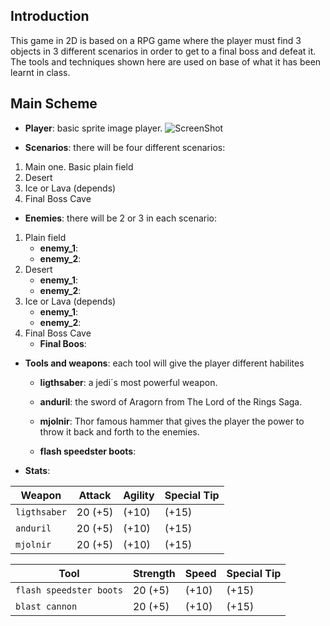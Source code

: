 ## Introduction

This game in 2D is based on a RPG game where the player must find 3 objects in 3 different scenarios in order to get to a final boss and defeat it. The tools and techniques shown here are used on base of what it has been learnt in class.

## Main Scheme

* **Player**: basic sprite image player.
![ScreenShot](https://github.com/luisblazquezm/story-of-a-rpg/tree/master/docs/Player.PNG "Optional Title")

* **Scenarios**: there will be four different scenarios:

1. Main one. Basic plain field
2. Desert
3. Ice or Lava (depends)
4. Final Boss Cave

* **Enemies**: there will be 2 or 3 in each scenario:

1. Plain field
   * **enemy_1**:
   * **enemy_2**:
2. Desert
   * **enemy_1**:
   * **enemy_2**:
3. Ice or Lava (depends)
   * **enemy_1**:
   * **enemy_2**:
4. Final Boss Cave
   * **Final Boos**:

* **Tools and weapons**: each tool will give the player different habilites
   
   * **ligthsaber**: a jedi´s most powerful weapon.
   * **anduril**: the sword of Aragorn from The Lord of the Rings Saga.
   * **mjolnir**: Thor famous hammer that gives the player the power to throw it back and forth to the enemies.
   
   * **flash speedster boots**:
   
* **Stats**:

| Weapon | Attack | Agility | Special Tip |
| --- | --- | --- | --- |
| `ligthsaber` | 20 (+5) | (+10) | (+15) |
| `anduril` | 20 (+5) | (+10) | (+15) |
| `mjolnir` | 20 (+5) | (+10) | (+15) |

| Tool | Strength | Speed | Special Tip |
| --- | --- | --- | --- |
| `flash speedster boots` | 20 (+5) | (+10) | (+15) |
| `blast cannon` | 20 (+5) | (+10) | (+15) |
